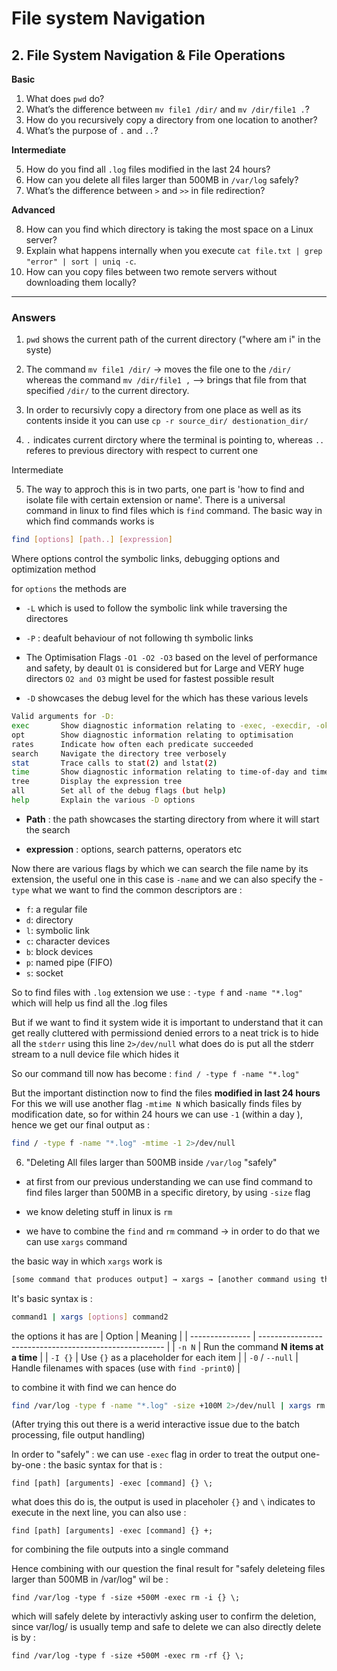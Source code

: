 # File system Navigation 




## **2. File System Navigation & File Operations**

**Basic**

1. What does `pwd` do?
2. What’s the difference between `mv file1 /dir/` and `mv /dir/file1 .`?
3. How do you recursively copy a directory from one location to another?
4. What’s the purpose of `.` and `..`?

**Intermediate**

5. How do you find all `.log` files modified in the last 24 hours?
6. How can you delete all files larger than 500MB in `/var/log` safely?
7. What’s the difference between `>` and `>>` in file redirection?

**Advanced**

8. How can you find which directory is taking the most space on a Linux server?
9. Explain what happens internally when you execute `cat file.txt | grep "error" | sort | uniq -c`.
10. How can you copy files between two remote servers without downloading them locally?

---

### Answers 

1) `pwd` shows the current path of the current directory ("where am i" in the syste)

2) The command `mv file1 /dir/` -> moves the file one to the `/dir/`
whereas the command `mv /dir/file1 ,` --> brings that file from that specified `/dir/` to the current directory.

3) In order to recursivly copy a directory from one place as well as its contents inside it you can use `cp -r source_dir/ destionation_dir/` 

4) `.` indicates current dirctory where the terminal is pointing to, whereas `..` referes to previous directory with respect to current one 


Intermediate 

5) The way to approch this is in two parts, one part is 'how to find and isolate file with certain extension or name'.
There is a universal command in linux to find files which is `find` command. 
The basic way in which find commands works is 
```bash
find [options] [path..] [expression]
```
Where options control the symbolic links, debugging options and optimization method 

for `options`
the methods are 
- `-L` which is used to follow the symbolic link while traversing the directores 

- `-P` : deafult behaviour of not following th symbolic links 

- The Optimisation Flags `-O1 -O2 -O3` based on the level of performance and safety, by deault `O1` is considered but for Large and VERY huge directors `O2 and O3` might be used for fastest possible result 

- `-D` showcases the debug level for the which has these various levels 
```bash 
Valid arguments for -D:
exec       Show diagnostic information relating to -exec, -execdir, -ok and -okdir
opt        Show diagnostic information relating to optimisation
rates      Indicate how often each predicate succeeded
search     Navigate the directory tree verbosely
stat       Trace calls to stat(2) and lstat(2)
time       Show diagnostic information relating to time-of-day and timestamp comparisons
tree       Display the expression tree
all        Set all of the debug flags (but help)
help       Explain the various -D options
```



- **Path** : the path showcases the starting directory from where it will start the search 

- **expression** : options, search patterns, operators etc 


Now there are various flags by which we can search the file name by its extension, the useful one in this case is `-name`
and we can also specify the -`type` what we want to find the common descriptors are : 
- `f`: a regular file
- `d`: directory
- `l`: symbolic link
- `c`: character devices
- `b`: block devices
- `p`: named pipe (FIFO)
- `s`: socket

So to find files with `.log` extension we use : `-type f` and `-name "*.log"` which will help us find all the .log files 

But if we want to find it system wide it is important to understand that it can get really cluttered with permissiond denied errors to a neat trick is to hide all the `stderr` using this line `2>/dev/null` what does do is put all the stderr stream to a null device file which hides it 

So our command till now has become  : 
`find / -type f -name "*.log"`

But the important distinction now to find the files **modified in last 24 hours**
For this we will use another flag `-mtime N` which basically finds files by modification date, so for within 24 hours we can use `-1` (within a day ), hence we get our final output as : 
```bash
find / -type f -name "*.log" -mtime -1 2>/dev/null
```



6) "Deleting All files larger than 500MB inside `/var/log` "safely"

- at first from our previous understanding we can use find command to find files larger than 500MB in a specific diretory, by using `-size` flag 

- we know deleting stuff in linux is `rm` 

- we have to combine the `find` and `rm` command -> in order to do that we can use `xargs` command 

the basic way in which `xargs` work is 
```bash 
[some command that produces output] → xargs → [another command using that output as arguments]
```

It's basic syntax is : 
```bash 
command1 | xargs [options] command2
```
the options it has are 
| Option          | Meaning                                                |
| --------------- | ------------------------------------------------------ |
| `-n N`          | Run the command **N items at a time**                  |
| `-I {}`         | Use `{}` as a placeholder for each item                |
| `-0` / `--null` | Handle filenames with spaces (use with `find -print0`) |

to combine it with find we can hence do 
```bash 
find /var/log -type f -name "*.log" -size +100M 2>/dev/null | xargs rm -i
```

(After trying this out there is a werid interactive issue due to the batch processing, file output handling)

In order to "safely" : we can use `-exec` flag in order to treat the output one-by-one :
the basic syntax for that is : 
```
find [path] [arguments] -exec [command] {} \;
```
what does this do is, the output is used in placeholer `{}` and `\` indicates to execute in the next line, 
you can also use : 
```
find [path] [arguments] -exec [command] {} +;
```
for combining the file outputs into a single command  

Hence combining with our question the final result for 
"safely deleteing files larger than 500MB in /var/log" wil be : 
```
find /var/log -type f -size +500M -exec rm -i {} \;
```
which will safely delete by interactivly asking user to confirm the deletion, 
since var/log/ is usually temp and safe to delete we can also directly delete is by : 
```
find /var/log -type f -size +500M -exec rm -rf {} \;
```